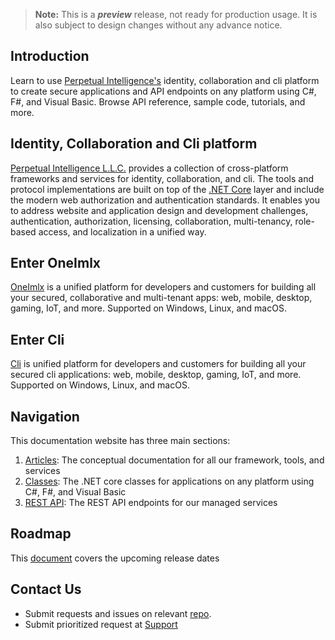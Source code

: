 > **Note:** This is a ***preview*** release, not ready for production usage. It is also subject to design changes without any advance notice.

## Introduction
Learn to use [Perpetual Intelligence's](https://perpetualintelligence.azurewebsites.net/)  identity, collaboration and cli platform to create secure applications and API endpoints on any platform using C#, F#, and Visual Basic. Browse API reference, sample code, tutorials, and more.

## Identity, Collaboration and Cli platform
[Perpetual Intelligence L.L.C.](https://perpetualintelligence.azurewebsites.net/) provides a collection of cross-platform frameworks and services for identity, collaboration, and cli. The tools and protocol implementations are built on top of the [.NET Core](https://dotnet.microsoft.com/en-us/) layer and include the modern web authorization and authentication standards. It enables you to address website and application design and development challenges, authentication, authorization, licensing, collaboration, multi-tenancy, role-based access, and localization in a unified way.

## Enter OneImlx
[OneImlx](articles/repos/oneimlx/intro.md) is a unified platform for developers and customers for building all your secured, collaborative and multi-tenant apps: web, mobile, desktop, gaming, IoT, and more. Supported on Windows, Linux, and macOS.

## Enter Cli
[Cli](articles/repos/cli/intro.md) is unified platform for developers and customers for building all your secured cli applications: web, mobile, desktop, gaming, IoT, and more. Supported on Windows, Linux, and macOS.

## Navigation
This documentation website has three main sections:
1. [Articles](articles/intro.md): The conceptual documentation for all our framework, tools, and services
2. [Classes](api/index.md): The .NET core classes for applications on any platform using C#, F#, and Visual Basic
3. [REST API](rest/intro.md): The REST API endpoints for our managed services

## Roadmap
This [document](articles/roadmap.md) covers the upcoming release dates

## Contact Us
* Submit requests and issues on relevant [repo](articles/repos/intro.md).
* Submit prioritized request at [Support](https://perpetualintelligence.azurewebsites.net/support)


